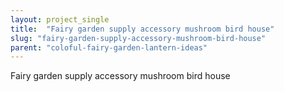 ```yaml
---
layout: project_single
title:  "Fairy garden supply accessory mushroom bird house"
slug: "fairy-garden-supply-accessory-mushroom-bird-house"
parent: "coloful-fairy-garden-lantern-ideas"
---
```

Fairy garden supply accessory mushroom bird house